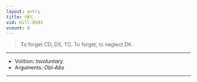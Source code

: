 ```yaml
---
layout: entry
title: བརྗེད་
vid: Hill:0593
vcount: 0
---
```

> To forget CD, DS, TC\. To forget, to neglect DK\.

---
* Volition: _Involuntary_
* Arguments: _Obl-Abs_

---

